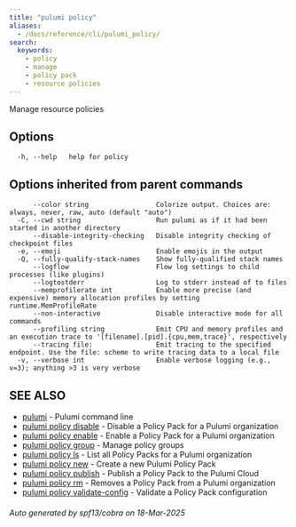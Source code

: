 ```yaml
---
title: "pulumi policy"
aliases:
  - /docs/reference/cli/pulumi_policy/
search:
  keywords:
    - policy
    - manage
    - policy pack
    - resource policies
---
```


Manage resource policies

## Options

```
  -h, --help   help for policy
```

## Options inherited from parent commands

```
      --color string                 Colorize output. Choices are: always, never, raw, auto (default "auto")
  -C, --cwd string                   Run pulumi as if it had been started in another directory
      --disable-integrity-checking   Disable integrity checking of checkpoint files
  -e, --emoji                        Enable emojis in the output
  -Q, --fully-qualify-stack-names    Show fully-qualified stack names
      --logflow                      Flow log settings to child processes (like plugins)
      --logtostderr                  Log to stderr instead of to files
      --memprofilerate int           Enable more precise (and expensive) memory allocation profiles by setting runtime.MemProfileRate
      --non-interactive              Disable interactive mode for all commands
      --profiling string             Emit CPU and memory profiles and an execution trace to '[filename].[pid].{cpu,mem,trace}', respectively
      --tracing file:                Emit tracing to the specified endpoint. Use the file: scheme to write tracing data to a local file
  -v, --verbose int                  Enable verbose logging (e.g., v=3); anything >3 is very verbose
```

## SEE ALSO

* [pulumi](/docs/iac/cli/commands/pulumi/)	 - Pulumi command line
* [pulumi policy disable](/docs/iac/cli/commands/pulumi_policy_disable/)	 - Disable a Policy Pack for a Pulumi organization
* [pulumi policy enable](/docs/iac/cli/commands/pulumi_policy_enable/)	 - Enable a Policy Pack for a Pulumi organization
* [pulumi policy group](/docs/iac/cli/commands/pulumi_policy_group/)	 - Manage policy groups
* [pulumi policy ls](/docs/iac/cli/commands/pulumi_policy_ls/)	 - List all Policy Packs for a Pulumi organization
* [pulumi policy new](/docs/iac/cli/commands/pulumi_policy_new/)	 - Create a new Pulumi Policy Pack
* [pulumi policy publish](/docs/iac/cli/commands/pulumi_policy_publish/)	 - Publish a Policy Pack to the Pulumi Cloud
* [pulumi policy rm](/docs/iac/cli/commands/pulumi_policy_rm/)	 - Removes a Policy Pack from a Pulumi organization
* [pulumi policy validate-config](/docs/iac/cli/commands/pulumi_policy_validate-config/)	 - Validate a Policy Pack configuration

###### Auto generated by spf13/cobra on 18-Mar-2025
